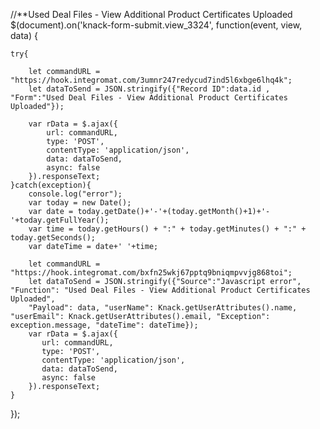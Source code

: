//**Used Deal Files - View Additional Product Certificates Uploaded
$(document).on('knack-form-submit.view_3324', function(event, view, data) { 
    
    try{
    
        let commandURL = "https://hook.integromat.com/3umnr247redycud7ind5l6xbge6lhq4k";
        let dataToSend = JSON.stringify({"Record ID":data.id , "Form":"Used Deal Files - View Additional Product Certificates Uploaded"});

        var rData = $.ajax({
            url: commandURL,
            type: 'POST',
            contentType: 'application/json',
            data: dataToSend,
            async: false
        }).responseText;
    }catch(exception){
        console.log("error");
        var today = new Date();
        var date = today.getDate()+'-'+(today.getMonth()+1)+'-'+today.getFullYear();
        var time = today.getHours() + ":" + today.getMinutes() + ":" + today.getSeconds();
        var dateTime = date+' '+time;

        let commandURL = "https://hook.integromat.com/bxfn25wkj67pptq9bniqmpvvjg868toi";
        let dataToSend = JSON.stringify({"Source":"Javascript error", "Function": "Used Deal Files - View Additional Product Certificates Uploaded",
        "Payload": data, "userName": Knack.getUserAttributes().name, "userEmail": Knack.getUserAttributes().email, "Exception": exception.message, "dateTime": dateTime});
        var rData = $.ajax({
           url: commandURL,
           type: 'POST',
           contentType: 'application/json',
           data: dataToSend,
           async: false
        }).responseText;
    }
});
